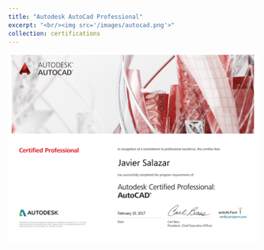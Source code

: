 ```yaml
---
title: "Autodesk AutoCad Professional"
excerpt: "<br/><img src='/images/autocad.png'>"
collection: certifications
---
```

[![autocad](/images/autocad.png "Press image for link")](https://javiersc1.github.io/files/autocad.pdf)

